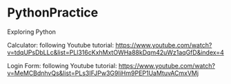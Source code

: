 # PythonPractice
Exploring Python 

Calculator: following Youtube tutorial: https://www.youtube.com/watch?v=tdqUPsDbLLc&list=PLl316cKxhMxtOWHa88kDqm42uWz1aqGfD&index=4

Login Form: following Youtube tutorial: https://www.youtube.com/watch?v=MeMCBdnhvQs&list=PLs3IFJPw3G9IiHm9PEP1UaMtuvACmxVMj




